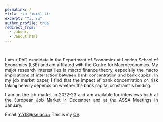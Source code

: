 ```yaml
---
permalink: /
title: "Yu (Ivan) Yi"
excerpt: "Yi, Yu"
author_profile: true
redirect_from: 
  - /about/
  - /about.html
---
```

<br/>
<style>
body {
text-align: justify}
</style>

I am a PhD candidate in the Department of Economics at London School of Economics (LSE) and am affiliated with the Centre for Macroeconomics. My major research interest lies in macro finance theory, especially the macro implications of interaction between bank concentration and bank capital. In my job market paper, I find that the impact of bank concentration on risk taking heavily depends on whether the bank capital constraint is binding.



<!-- I received my PhD from xx in xx.-->
I am on the job market in 2022-23 and am available for interviews both at the European Job Market in December and at the ASSA Meetings in January. 

Email: [Y.YI3@lse.ac.uk](mailto:Y.YI3@lse.ac.uk)
This is my [CV](https://IvanYYi.github.io/files/CV_YUYI.pdf).

